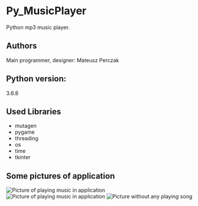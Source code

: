 # Py_MusicPlayer
Python mp3 music player.

## Authors
Main programmer, designer: Mateusz Perczak 

## Python version:
3.6.8

## Used Libraries
+ mutagen
+ pygame
+ threading
+ os
+ time
+ tkinter

## Some pictures of application
![Picture of playing music in application](https://github.com/losek1/Sounder/blob/master/images/S2730.PNG)
![Picture of playing music in application](https://github.com/losek1/Sounder/blob/master/images/S2731.PNG)
![Picture without any playing song](https://github.com/losek1/Sounder/blob/master/images/S2732.PNG)
